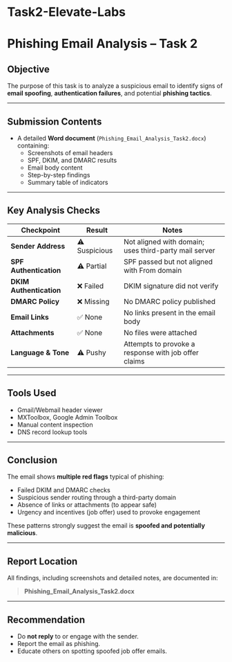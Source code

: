 # Task2-Elevate-Labs
# Phishing Email Analysis – Task 2

##  Objective

The purpose of this task is to analyze a suspicious email to identify signs of **email spoofing**, **authentication failures**, and potential **phishing tactics**.

---

##  Submission Contents

- A detailed **Word document** (`Phishing_Email_Analysis_Task2.docx`) containing:
  - Screenshots of email headers
  - SPF, DKIM, and DMARC results
  - Email body content
  - Step-by-step findings
  - Summary table of indicators

---

##  Key Analysis Checks

| Checkpoint                   | Result     | Notes                                                 |
|-----------------------------|------------|-------------------------------------------------------|
| **Sender Address**          | ⚠️ Suspicious | Not aligned with domain; uses third-party mail server |
| **SPF Authentication**      | ⚠️ Partial   | SPF passed but not aligned with From domain           |
| **DKIM Authentication**     | ❌ Failed    | DKIM signature did not verify                         |
| **DMARC Policy**            | ❌ Missing   | No DMARC policy published                             |
| **Email Links**             | ✅ None      | No links present in the email body                    |
| **Attachments**             | ✅ None      | No files were attached                                |
| **Language & Tone**         | ⚠️ Pushy     | Attempts to provoke a response with job offer claims  |

---

##  Tools Used

- Gmail/Webmail header viewer
- MXToolbox, Google Admin Toolbox
- Manual content inspection
- DNS record lookup tools

---

##  Conclusion

The email shows **multiple red flags** typical of phishing:
- Failed DKIM and DMARC checks
- Suspicious sender routing through a third-party domain
- Absence of links or attachments (to appear safe)
- Urgency and incentives (job offer) used to provoke engagement

These patterns strongly suggest the email is **spoofed and potentially malicious**.

---

##  Report Location

All findings, including screenshots and detailed notes, are documented in:

>  **Phishing_Email_Analysis_Task2.docx**

---

##  Recommendation

- Do **not reply** to or engage with the sender.
- Report the email as phishing.
- Educate others on spotting spoofed job offer emails.

